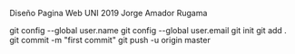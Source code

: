 Diseño Pagina Web UNI 2019
Jorge Amador Rugama



git config --global user.name
git config --global user.email
git init
git add .
git commit -m "first commit"
git push -u origin master
